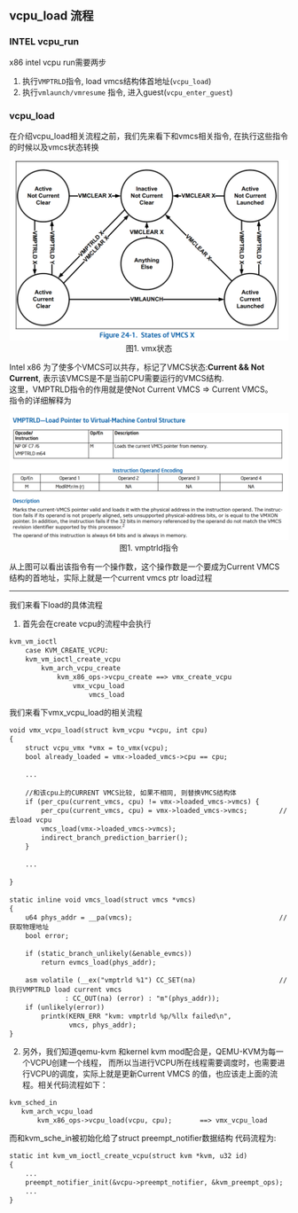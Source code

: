 ## vcpu_load 流程
### INTEL vcpu_run
x86 intel vcpu run需要两步
1. 执行`VMPTRLD`指令, load vmcs结构体首地址(`vcpu_load`)
2. 执行`vmlaunch/vmresume` 指令, 进入guest(`vcpu_enter_guest`)

### vcpu_load
在介绍vcpu_load相关流程之前，我们先来看下和vmcs相关指令,
在执行这些指令的时候以及vmcs状态转换

<div style="text-align: center;">

![image](./vmx状态.png)<br />
图1. vmx状态
</div>

Intel x86 为了使多个VMCS可以共存，标记了VMCS状态:**Current && 
Not Current**, 表示该VMCS是不是当前CPU需要运行的VMCS结构.<br/>
这里，VMPTRLD指令的作用就是使Not Current VMCS => Current VMCS。<br />
指令的详细解释为

<div style="text-align: center;">

![image](./vmptrld_inc.png)<br />
图1. vmptrld指令
</div>

从上图可以看出该指令有一个操作数，这个操作数是一个要成为Current VMCS
结构的首地址，实际上就是一个current vmcs ptr load过程<br />

*** 

我们来看下load的具体流程
1. 首先会在create vcpu的流程中会执行
```
kvm_vm_ioctl
    case KVM_CREATE_VCPU: 
    kvm_vm_ioctl_create_vcpu
        kvm_arch_vcpu_create
            kvm_x86_ops->vcpu_create ==> vmx_create_vcpu 
                vmx_vcpu_load
                    vmcs_load 
```

我们来看下vmx_vcpu_load的相关流程

```C/C++
void vmx_vcpu_load(struct kvm_vcpu *vcpu, int cpu)
{
	struct vcpu_vmx *vmx = to_vmx(vcpu);
	bool already_loaded = vmx->loaded_vmcs->cpu == cpu;
	
	...
	
	//和该cpu上的CURRENT VMCS比较, 如果不相同, 则替换VMCS结构体
	if (per_cpu(current_vmcs, cpu) != vmx->loaded_vmcs->vmcs) {
    	per_cpu(current_vmcs, cpu) = vmx->loaded_vmcs->vmcs;        //去load vcpu
    	vmcs_load(vmx->loaded_vmcs->vmcs);
    	indirect_branch_prediction_barrier();
	}

	...

}

static inline void vmcs_load(struct vmcs *vmcs)
{
    u64 phys_addr = __pa(vmcs);										//获取物理地址
    bool error;

    if (static_branch_unlikely(&enable_evmcs))
        return evmcs_load(phys_addr);

    asm volatile (__ex("vmptrld %1") CC_SET(na)						//执行VMPTRLD load current vmcs
              : CC_OUT(na) (error) : "m"(phys_addr));
    if (unlikely(error))
        printk(KERN_ERR "kvm: vmptrld %p/%llx failed\n",
               vmcs, phys_addr);
}
```

2. 另外，我们知道qemu-kvm 和kernel kvm mod配合是，QEMU-KVM为每一个VCPU创建一个线程，
而所以当进行VCPU所在线程需要调度时，也需要进行VCPU的调度，实际上就是更新Current VMCS
的值，也应该走上面的流程。相关代码流程如下：

```C/C++
kvm_sched_in
   kvm_arch_vcpu_load 
       kvm_x86_ops->vcpu_load(vcpu, cpu);       ==> vmx_vcpu_load
```
而和kvm_sche_in被初始化给了struct preempt_notifier数据结构
代码流程为:

```C/C++
static int kvm_vm_ioctl_create_vcpu(struct kvm *kvm, u32 id) 
{
    ...
    preempt_notifier_init(&vcpu->preempt_notifier, &kvm_preempt_ops);
    ...
}
```
